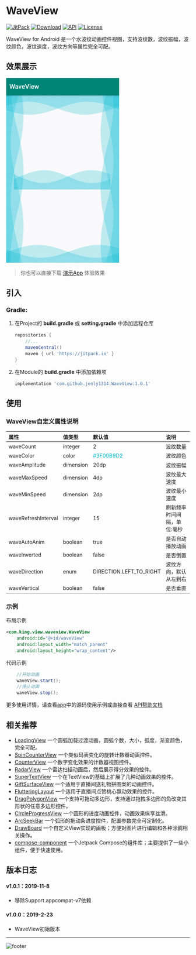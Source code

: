 # WaveView

[![JitPack](https://img.shields.io/jitpack/v/github/jenly1314/WaveView?logo=jitpack)](https://jitpack.io/#jenly1314/WaveView)
[![Download](https://img.shields.io/badge/download-APK-brightgreen?logo=github)](https://raw.githubusercontent.com/jenly1314/WaveView/master/app/release/app-release.apk)
[![API](https://img.shields.io/badge/API-16%2B-brightgreen?logo=android)](https://developer.android.com/guide/topics/manifest/uses-sdk-element#ApiLevels)
[![License](https://img.shields.io/github/license/jenly1314/WaveView?logo=open-source-initiative)](https://opensource.org/licenses/mit)


WaveView for Android 是一个水波纹动画控件视图，支持波纹数，波纹振幅，波纹颜色，波纹速度，波纹方向等属性完全可配。

## 效果展示
![Image](GIF.gif)

> 你也可以直接下载 [演示App](https://raw.githubusercontent.com/jenly1314/WaveView/master/app/release/app-release.apk) 体验效果

## 引入

### Gradle:

1. 在Project的 **build.gradle** 或 **setting.gradle** 中添加远程仓库

    ```gradle
    repositories {
        //...
        mavenCentral()
        maven { url 'https://jitpack.io' }
    }
    ```

2. 在Module的 **build.gradle** 中添加依赖项

    ```gradle
    implementation 'com.github.jenly1314:WaveView:1.0.1'
    ```

## 使用

### WaveView自定义属性说明
| 属性 | 值类型 | 默认值 | 说明 |
| :------| :------ | :------ | :------ |
| waveCount | integer |2| 波纹数量 |
| waveColor | color |<font color=#00B9D2>#3F00B9D2</font>| 波纹颜色 |
| waveAmplitude | dimension | 20dp | 波纹振幅 |
| waveMaxSpeed | dimension | 4dp | 波纹最大速度 |
| waveMinSpeed | dimension | 2dp | 波纹最小速度 |
| waveRefreshInterval | integer | 15 | 刷新频率时间间隔，单位:毫秒 |
| waveAutoAnim | boolean | true | 是否自动播放动画 |
| waveInverted | boolean | false | 是否倒置 |
| waveDirection | enum | DIRECTION.LEFT_TO_RIGHT | 波纹方向，默认从左到右 |
| waveVertical | boolean | false | 是否垂直 |


### 示例

布局示例
```Xml
<com.king.view.waveview.WaveView
    android:id="@+id/waveView"
    android:layout_width="match_parent"
    android:layout_height="wrap_content"/>
```

代码示例
```Java
    //开始动画
    waveView.start();
    //停止动画
    waveView.stop();

```
更多使用详情，请查看[app](app)中的源码使用示例或直接查看 [API帮助文档](https://jitpack.io/com/github/jenly1314/WaveView/latest/javadoc/)


## 相关推荐
- [LoadingView](https://github.com/jenly1314/LoadingView) 一个圆弧加载过渡动画，圆弧个数，大小，弧度，渐变颜色，完全可配。
- [SpinCounterView](https://github.com/jenly1314/SpinCounterView) 一个类似码表变化的旋转计数器动画控件。
- [CounterView](https://github.com/jenly1314/CounterView) 一个数字变化效果的计数器视图控件。
- [RadarView](https://github.com/jenly1314/RadarView) 一个雷达扫描动画后，然后展示得分效果的控件。
- [SuperTextView](https://github.com/jenly1314/SuperTextView) 一个在TextView的基础上扩展了几种动画效果的控件。
- [GiftSurfaceView](https://github.com/jenly1314/GiftSurfaceView) 一个适用于直播间送礼物拼图案的动画控件。
- [FlutteringLayout](https://github.com/jenly1314/FlutteringLayout) 一个适用于直播间点赞桃心飘动效果的控件。
- [DragPolygonView](https://github.com/jenly1314/DragPolygonView) 一个支持可拖动多边形，支持通过拖拽多边形的角改变其形状的任意多边形控件。
- [CircleProgressView](https://github.com/jenly1314/CircleProgressView) 一个圆形的进度动画控件，动画效果纵享丝滑。
- [ArcSeekBar](https://github.com/jenly1314/ArcSeekBar) 一个弧形的拖动条进度控件，配置参数完全可定制化。
- [DrawBoard](https://github.com/jenly1314/DrawBoard) 一个自定义View实现的画板；方便对图片进行编辑和各种涂鸦相关操作。
- [compose-component](https://github.com/jenly1314/compose-component) 一个Jetpack Compose的组件库；主要提供了一些小组件，便于快速使用。


## 版本日志

#### v1.0.1：2019-11-8
* 移除Support.appcompat-v7依赖

#### v1.0.0：2019-2-23
*  WaveView初始版本

---

![footer](https://jenly1314.github.io/page/footer.svg)
